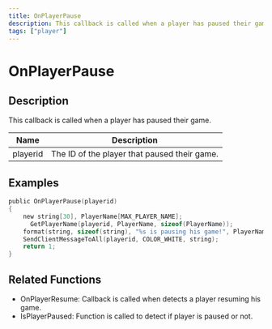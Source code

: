 ```yaml
---
title: OnPlayerPause
description: This callback is called when a player has paused their game.
tags: ["player"]
---
```


# OnPlayerPause

<TagLinks />

## Description

This callback is called when a player has paused their game.

| Name     | Description                        |
| -------- | ---------------------------------- |
| playerid | The ID of the player that paused their game. |

## Examples

```c
public OnPlayerPause(playerid)
{
    new string[30], PlayerName[MAX_PLAYER_NAME];
	  GetPlayerName(playerid, PlayerName, sizeof(PlayerName));
    format(string, sizeof(string), "%s is pausing his game!", PlayerName);
    SendClientMessageToAll(playerid, COLOR_WHITE, string);
    return 1;
}
```

## Related Functions

- OnPlayerResume: Callback is called when detects a player resuming his game.
- IsPlayerPaused: Function is called to detect if player is paused or not.
